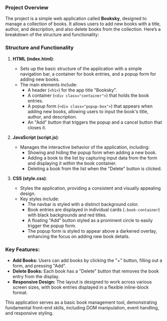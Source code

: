 ### **Project Overview**

The project is a simple web application called **Booksky**, designed to manage a collection of books. It allows users to add new books with a title, author, and description, and also delete books from the collection. Here’s a breakdown of the structure and functionality:

### **Structure and Functionality**

1. **HTML (index.html)**:
   - Sets up the basic structure of the application with a simple navigation bar, a container for book entries, and a popup form for adding new books.
   - The main elements include:
     - A header (`<h1>`) for the app title "Booksky".
     - A container (`<div class="container">`) that holds the book entries.
     - A popup form (`<div class="popup-box">`) that appears when adding new books, allowing users to input the book's title, author, and description.
     - An "Add" button that triggers the popup and a cancel button that closes it.

2. **JavaScript (script.js)**:
   - Manages the interactive behavior of the application, including:
     - Showing and hiding the popup form when adding a new book.
     - Adding a book to the list by capturing input data from the form and displaying it within the book container.
     - Deleting a book from the list when the "Delete" button is clicked.

3. **CSS (style.css)**:
   - Styles the application, providing a consistent and visually appealing design.
   - Key styles include:
     - The navbar is styled with a distinct background color.
     - Book entries are displayed in individual cards (`.book-container`) with black backgrounds and red titles.
     - A floating "Add" button styled as a prominent circle to easily trigger the popup form.
     - The popup form is styled to appear above a darkened overlay, enhancing the focus on adding new book details.

### **Key Features:**
- **Add Books:** Users can add books by clicking the "+" button, filling out a form, and pressing "Add".
- **Delete Books:** Each book has a "Delete" button that removes the book entry from the display.
- **Responsive Design:** The layout is designed to work across various screen sizes, with book entries displayed in a flexible inline-block format.

This application serves as a basic book management tool, demonstrating fundamental front-end skills, including DOM manipulation, event handling, and responsive styling.
